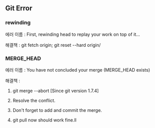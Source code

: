 ## Git Error
### rewinding
에러 이름 : First, rewinding head to replay your work on top of it...

해결책 : git fetch origin; git reset --hard origin/<branch>

### MERGE_HEAD
에러 이름 : You have not concluded your merge (MERGE_HEAD exists)

해결책 : 

1) git merge --abort [Since git version 1.7.4]

2) Resolve the conflict.

3) Don't forget to add and commit the merge.

4) git pull now should work fine.ll
